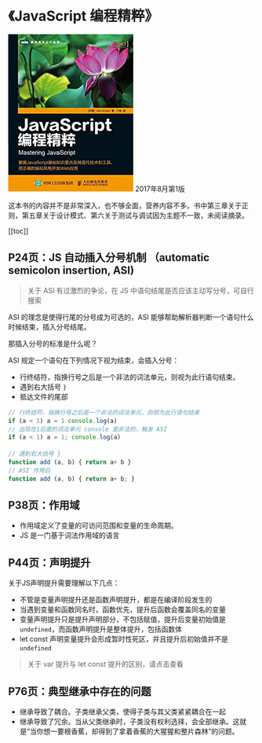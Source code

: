 # 《JavaScript 编程精粹》

![js_03.jpg](./images/js_03.jpg)
2017年8月第1版

这本书的内容并不是非常深入，也不够全面，营养内容不多。书中第三章关于正则，第五章关于设计模式、第六关于测试与调试因为主题不一致，未阅读摘录。

[[toc]]

## P24页：JS 自动插入分号机制 （automatic semicolon insertion, ASI)

> 关于 ASI 有过激烈的争论，在 JS 中语句结尾是否应该主动写分号，可自行搜索

ASI 的理念是使得行尾的分号成为可选的，ASI 能够帮助解析器判断一个语句什么时候结束，插入分号结尾。

那插入分号的标准是什么呢？

ASI 规定一个语句在下列情况下视为结束，会插入分号：
- 行终结符，指换行号之后是一个非法的词法单元，则视为此行语句结束。
- 遇到右大括号 `}`
- 抵达文件的尾部

```js
// 行终结符，指换行号之后是一个非法的词法单元，则视为此行语句结束
if (a < 1) a = 1 console.log(a)
// 出现在1后面的词法单元 console 是非法的，触发 ASI
if (a < 1) a = 1; console.log(a)

// 遇到右大括号 }
function add (a, b) { return a+ b }
// ASI 作用后
function add (a, b) { return a+ b; }
```

## P38页：作用域

- 作用域定义了变量的可访问范围和变量的生命周期。
- JS 是一门基于词法作用域的语言

## P44页：声明提升

关于JS声明提升需要理解以下几点：
- 不管是变量声明提升还是函数声明提升，都是在编译阶段发生的
- 当遇到变量和函数同名时，函数优先，提升后函数会覆盖同名的变量
- 变量声明提升只是提升声明部分，不包括赋值，提升后变量初始值是`undefined`，而函数声明提升是整体提升，包括函数体
- let const 声明变量提升会形成暂时性死区，并且提升后初始值并不是`undefined`

> 关于 var 提升与 let const 提升的区别，请点击查看

## P76页：典型继承中存在的问题

- 继承导致了耦合。子类继承父类，使得子类与其父类紧紧耦合在一起
- 继承导致了冗余。当从父类继承时，子类没有权利选择，会全部继承。这就是“当你想一要根香蕉，却得到了拿着香蕉的大猩猩和整片森林”的问题。


